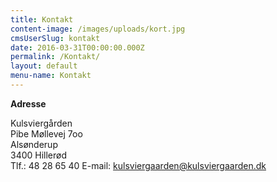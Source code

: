 ```yaml
---
title: Kontakt
content-image: /images/uploads/kort.jpg
cmsUserSlug: kontakt
date: 2016-03-31T00:00:00.000Z
permalink: /Kontakt/
layout: default
menu-name: Kontakt
---
```


**Adresse**

Kulsviergården  
Pibe Møllevej 7oo  
Alsønderup  
3400 Hillerød  
Tlf.: 48 28 65 40
E-mail: kulsviergaarden@kulsviergaarden.dk
